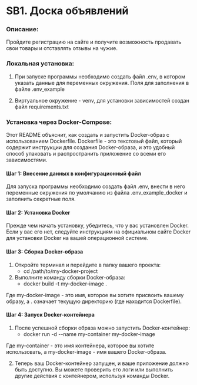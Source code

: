 # SB1. Доска объявлений

### Описание:
Пройдите регистрацию на сайте и получите возможность продавать свои товары и отставлять отзывы на чужие.


### Локальная установка:
1. При запуске программы необходимо создать файл .env, в котором указать данные для переменных окружения. 
Поля для заполнения в файле .env_example

2. Виртуальное окружение - venv, для установки зависимостей создан файл requirements.txt

### Установка через Docker-Compose:

Этот README объяснит, как создать и запустить Docker-образ с использованием Dockerfile. 
Dockerfile - это текстовый файл, который содержит инструкции для создания Docker-образа, 
и это удобный способ упаковать и распространить приложение со всеми его зависимостями.

#### Шаг 1: Внесение данных в конфигурационный файл
Для запуска программы необходимо создать файл .env, внести в него переменные окружения по умолчанию из файла .env_example_docker и заполнить секретные поля.

#### Шаг 2: Установка Docker
Прежде чем начать установку, убедитесь, что у вас установлен Docker. 
Если у вас его нет, следуйте инструкциям на официальном сайте Docker для установки Docker на вашей операционной системе.

#### Шаг 3: Сборка Docker-образа
1. Откройте терминал и перейдите в папку вашего проекта:
    - cd /path/to/my-docker-project
2. Выполните команду сборки Docker-образа:
   - docker build -t my-docker-image .

Где my-docker-image - это имя, которое вы хотите присвоить вашему образу, 
а . означает текущую директорию (где находится Dockerfile).

#### Шаг 4: Запуск Docker-контейнера
1. После успешной сборки образа можно запустить Docker-контейнер:
   - docker run -d --name my-container my-docker-image
   
Где my-container - это имя контейнера, которое вы хотите использовать, а my-docker-image - имя вашего Docker-образа.

2. Теперь ваш Docker-контейнер запущен, и ваше приложение должно быть доступно. 
Вы можете проверить его логи или выполнить другие действия с контейнером, используя команды Docker.